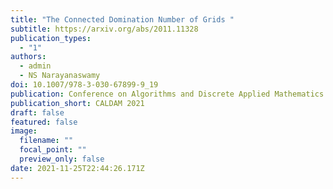 ```yaml
---
title: "The Connected Domination Number of Grids "
subtitle: https://arxiv.org/abs/2011.11328
publication_types:
  - "1"
authors:
  - admin
  - NS Narayanaswamy
doi: 10.1007/978-3-030-67899-9_19
publication: Conference on Algorithms and Discrete Applied Mathematics 2021
publication_short: CALDAM 2021
draft: false
featured: false
image:
  filename: ""
  focal_point: ""
  preview_only: false
date: 2021-11-25T22:44:26.171Z
---
```

